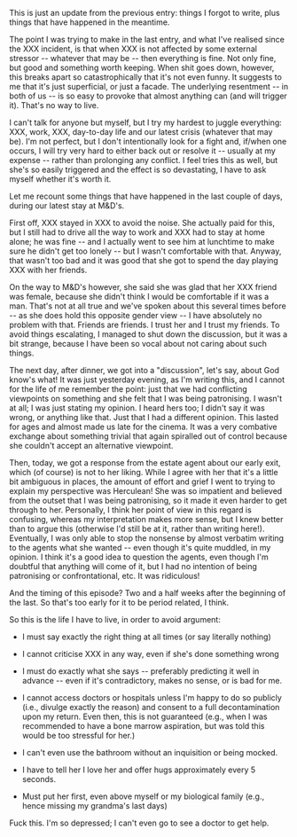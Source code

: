 This is just an update from the previous entry: things I forgot to
write, plus things that have happened in the meantime.

The point I was trying to make in the last entry, and what I've realised
since the XXX incident, is that when XXX is not affected by some
external stressor -- whatever that may be -- then everything is fine.
Not only fine, but good and something worth keeping. When shit goes
down, however, this breaks apart so catastrophically that it's not even
funny.  It suggests to me that it's just superficial, or just a facade.
The underlying resentment -- in both of us -- is so easy to provoke that
almost anything can (and will trigger it). That's no way to live.

I can't talk for anyone but myself, but I try my hardest to juggle
everything: XXX, work, XXX, day-to-day life and our latest crisis
(whatever that may be). I'm not perfect, but I don't intentionally look
for a fight and, if/when one occurs, I will try very hard to either back
out or resolve it -- usually at my expense -- rather than prolonging any
conflict. I feel tries this as well, but she's so easily triggered and
the effect is so devastating, I have to ask myself whether it's worth
it.

Let me recount some things that have happened in the last couple of
days, during our latest stay at M&D's.

First off, XXX stayed in XXX to avoid the noise. She actually paid for
this, but I still had to drive all the way to work and XXX had to stay
at home alone; he was fine -- and I actually went to see him at
lunchtime to make sure he didn't get too lonely -- but I wasn't
comfortable with that. Anyway, that wasn't too bad and it was good that
she got to spend the day playing XXX with her friends.

On the way to M&D's however, she said she was glad that her XXX friend
was female, because she didn't think I would be comfortable if it was a
man. That's not at all true and we've spoken about this several times
before -- as she does hold this opposite gender view -- I have
absolutely no problem with that. Friends are friends. I trust her and I
trust my friends. To avoid things escalating, I managed to shut down the
discussion, but it was a bit strange, because I have been so vocal about
not caring about such things.

The next day, after dinner, we got into a "discussion", let's say, about
God know's what! It was just yesterday evening, as I'm writing this, and
I cannot for the life of me remember the point: just that we had
conflicting viewpoints on something and she felt that I was being
patronising. I wasn't at all; I was just stating my opinion. I heard
hers too; I didn't say it was wrong, or anything like that. Just that I
had a different opinion. This lasted for ages and almost made us late
for the cinema. It was a very combative exchange about something trivial
that again spiralled out of control because she couldn't accept an
alternative viewpoint.

Then, today, we got a response from the estate agent about our early
exit, which (of course) is not to her liking. While I agree with her
that it's a little bit ambiguous in places, the amount of effort and
grief I went to trying to explain my perspective was Herculean! She was
so impatient and believed from the outset that I was being patronising,
so it made it even harder to get through to her. Personally, I think her
point of view in this regard is confusing, whereas my interpretation
makes more sense, but I knew better than to argue this (otherwise I'd
still be at it, rather than writing here!). Eventually, I was only able
to stop the nonsense by almost verbatim writing to the agents what she
wanted -- even though it's quite muddled, in my opinion. I think it's a
good idea to question the agents, even though I'm doubtful that anything
will come of it, but I had no intention of being patronising or
confrontational, etc. It was ridiculous!

And the timing of this episode? Two and a half weeks after the beginning
of the last. So that's too early for it to be period related, I think.

So this is the life I have to live, in order to avoid argument:

* I must say exactly the right thing at all times (or say literally
  nothing)

* I cannot criticise XXX in any way, even if she's done something wrong

* I must do exactly what she says -- preferably predicting it well in
  advance -- even if it's contradictory, makes no sense, or is bad for
  me.

* I cannot access doctors or hospitals unless I'm happy to do so
  publicly (i.e., divulge exactly the reason) and consent to a full
  decontamination upon my return. Even then, this is not guaranteed
  (e.g., when I was recommended to have a bone marrow aspiration, but
  was told this would be too stressful for her.)

* I can't even use the bathroom without an inquisition or being mocked.

* I have to tell her I love her and offer hugs approximately every 5
  seconds.

* Must put her first, even above myself or my biological family (e.g.,
  hence missing my grandma's last days)

Fuck this. I'm so depressed; I can't even go to see a doctor to get
help.

